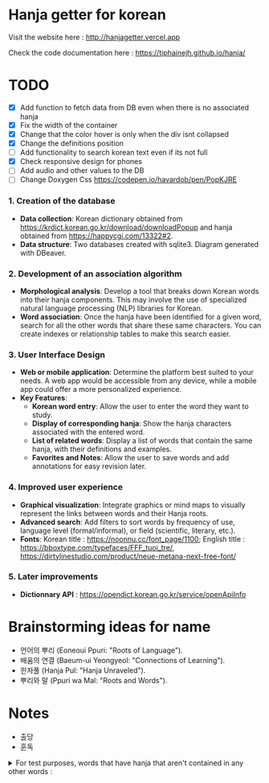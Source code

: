 # Hanja getter for korean
Visit the website here : http://hanjagetter.vercel.app

Check the code documentation here : https://tiphainejh.github.io/hanja/

# TODO
- [x] Add function to fetch data from DB even when there is no associated hanja
- [x] Fix the width of the container
- [x] Change that the color hover is only when the div isnt collapsed
- [x] Change the definitions position
- [ ] Add functionality to search korean text even if its not full
- [x] Check responsive design for phones 
- [ ] Add audio and other values to the DB
- [ ] Change Doxygen Css https://codepen.io/havardob/pen/PopKJRE 

### 1. **Creation of the database**

- **Data collection**: Korean dictionary obtained from https://krdict.korean.go.kr/download/downloadPopup and hanja obtained from https://happycgi.com/13322#2.
- **Data structure**: Two databases created with sqlite3. Diagram generated with DBeaver.

### 2. **Development of an association algorithm**

- **Morphological analysis**: Develop a tool that breaks down Korean words into their hanja components. This may involve the use of specialized natural language processing (NLP) libraries for Korean.
- **Word association**: Once the hanja have been identified for a given word, search for all the other words that share these same characters. You can create indexes or relationship tables to make this search easier.

### 3. **User Interface Design**

- **Web or mobile application**: Determine the platform best suited to your needs. A web app would be accessible from any device, while a mobile app could offer a more personalized experience.
- **Key Features**:
  - **Korean word entry**: Allow the user to enter the word they want to study.
  - **Display of corresponding hanja**: Show the hanja characters associated with the entered word.
  - **List of related words**: Display a list of words that contain the same hanja, with their definitions and examples.
  - **Favorites and Notes**: Allow the user to save words and add annotations for easy revision later.

### 4. **Improved user experience**

- **Graphical visualization**: Integrate graphics or mind maps to visually represent the links between words and their Hanja roots.
- **Advanced search**: Add filters to sort words by frequency of use, language level (formal/informal), or field (scientific, literary, etc.).
- **Fonts**: Korean title : https://noonnu.cc/font_page/1100; English title : https://bboxtype.com/typefaces/FFF_tuoi_tre/, https://dirtylinestudio.com/product/neue-metana-next-free-font/

### 5. **Later improvements**

- **Dictionnary API** : https://opendict.korean.go.kr/service/openApiInfo 

# Brainstorming ideas for name

- 언어의 뿌리 (Eoneoui Ppuri: "Roots of Language").
- 배움의 연결 (Baeum-ui Yeongyeol: "Connections of Learning").
- 한자풀 (Hanja Pul: "Hanja Unraveled").
- 뿌리와 말 (Ppuri wa Mal: "Roots and Words"). 
 
# Notes

- 출당
- 훈독

<details>
  <summary>For test purposes, words that have hanja that aren't contained in any other words :
  </summary>
Word: 쾌재, Hanja: 哉    
Word: 쾌청하다, Hanja: 晴
Word: 타액, Hanja: 唾    
Word: 탈구, Hanja: 臼    
Word: 태권도, Hanja: 跆  
Word: 태풍, Hanja: 颱    
Word: 토사곽란, Hanja: 癨
Word: 토사구팽, Hanja: 兔
Word: 파초, Hanja: 芭
Word: 파초, Hanja: 蕉
Word: 파충류, Hanja: 爬
Word: 판공비, Hanja: 辦
Word: 판막, Hanja: 瓣
Word: 패물, Hanja: 佩
Word: 편린, Hanja: 鱗
Word: 폄하하다, Hanja: 貶
Word: 폐백, Hanja: 帛
Word: 폐하, Hanja: 陛
Word: 폐허, Hanja: 墟
Word: 포로, Hanja: 虜
Word: 표범, Hanja: 豹
Word: 표주박, Hanja: 瓢
Word: 풍미하다, Hanja: 靡
Word: 피폭, Hanja: 曝
Word: 필, Hanja: 疋
Word: 필경, Hanja: 竟
Word: 하수구, Hanja: 溝
Word: 하자, Hanja: 瑕
Word: 하자, Hanja: 疵
Word: 학질, Hanja: 瘧
Word: 한라산, Hanja: 拏
Word: 함정, Hanja: 穽
Word: 함정, Hanja: 檻
Word: 항간, Hanja: 巷
Word: 항문, Hanja: 肛
Word: 해당화, Hanja: 棠
Word: 해태, Hanja: 獬
Word: 해태, Hanja: 豸
Word: 현란하다, Hanja: 絢
Word: 혈혈단신, Hanja: 孑
Word: 혜성, Hanja: 彗
Word: 호구, Hanja: 餬
Word: 호반, Hanja: 畔
Word: 호호백발, Hanja: 皜
Word: 혼쭐, Hanja: 쭐
Word: 홈통, Hanja: 홈
Word: 홍어, Hanja: 䱋
Word: 홍채, Hanja: 虹
Word: 홍합, Hanja: 蛤
Word: 화강암, Hanja: 崗
Word: 화기애애하다, Hanja: 靄
Word: 화류계, Hanja: 柳
Word: 화훼, Hanja: 卉
Word: 환관, Hanja: 宦
Word: 황달, Hanja: 疸
Word: 황당무계하다, Hanja: 稽
Word: 황무지, Hanja: 蕪
Word: 회충, Hanja: 蛔
Word: 회화, Hanja: 繪
Word: 횡격막, Hanja: 膈
Word: 효시, Hanja: 嚆
Word: 효시, Hanja: 矢
Word: 후각, Hanja: 嗅
Word: 후사, Hanja: 嗣
Word: 흉금, Hanja: 襟
Word: 희열, Hanja: 悅
Word: 희한하다, Hanja: 罕
Word: 희화적, Hanja: 戱
Word: 가부좌, Hanja: 跏
Word: 가부좌, Hanja: 趺
Word: 가상하다, Hanja: 嘉
Word: 간극, Hanja: 隙
Word: 간석지, Hanja: 潟
Word: 간신히, Hanja: 艱
Word: 감질나다, Hanja: 疳
Word: 갑각류, Hanja: 殼
Word: 갑갑증, Hanja: 갑
Word: 갑론을박, Hanja: 乙
Word: 갑주, Hanja: 胄
Word: 강경하다, Hanja: 勁
Word: 강보, Hanja: 襁
Word: 강시, Hanja: 僵
Word: 강시, Hanja: 殭
Word: 강태공, Hanja: 姜
Word: 개전, Hanja: 悛
Word: 거절당하다, Hanja: 絶
Word: 거치, Hanja: 据
Word: 건곤, Hanja: 坤
Word: 견갑골, Hanja: 胛
Word: 견사, Hanja: 繭
Word: 견훤, Hanja: 甄
Word: 견훤, Hanja: 萱
Word: 겸연스레, Hanja: 歉
Word: 경기도, Hanja: 畿
Word: 경륜, Hanja: 綸
Word: 경운기, Hanja: 耘
Word: 경위, Hanja: 涇
Word: 경위, Hanja: 渭
Word: 경추, Hanja: 頸
Word: 경치다, Hanja: 黥
Word: 경혈, Hanja: 穴
Word: 경희궁, Hanja: 熙
Word: 계제, Hanja: 梯
Word: 고량주, Hanja: 粱
Word: 고봉, Hanja: 捧
Word: 고혹적, Hanja: 蠱
Word: 고환, Hanja: 睾
Word: 골격, Hanja: 骼
Word: 공복, Hanja: 僕
Word: 공비, Hanja: 匪
Word: 곶, Hanja: 串
Word: 관아, Hanja: 衙
Word: 광야, Hanja: 曠
Word: 괴뢰군, Hanja: 傀
Word: 괴뢰군, Hanja: 儡
Word: 굉음, Hanja: 轟
Word: 교량, Hanja: 梁
Word: 교목, Hanja: 喬
Word: 교편, Hanja: 鞭
Word: 구가하다, Hanja: 謳
Word: 구강, Hanja: 腔
Word: 구기자, Hanja: 枸
Word: 구미호, Hanja: 狐
Word: 구절판, Hanja: 坂
Word: 구제역, Hanja: 蹄
Word: 군색하다, Hanja: 窘
Word: 궤변, Hanja: 詭
Word: 규수, Hanja: 閨
Word: 규장각, Hanja: 奎
Word: 근저, Hanja: 柢
Word: 금고형, Hanja: 錮
Word: 금괴, Hanja: 塊
Word: 금수, Hanja: 禽
Word: 급거, Hanja: 遽
Word: 급기야, Hanja: 也
Word: 긍휼, Hanja: 恤
Word: 기구하다, Hanja: 崎
Word: 기구하다, Hanja: 嶇
Word: 기근, Hanja: 饉
Word: 기라성, Hanja: 綺
Word: 기량, Hanja: 倆
Word: 기량, Hanja: 伎
Word: 기린, Hanja: 麒
Word: 기린, Hanja: 麟
Word: 기치, Hanja: 幟
Word: 나무아미타불, Hanja: 陀
Word: 나약하다, Hanja: 愞
Word: 나전 칠기, Hanja: 鈿
Word: 나졸, Hanja: 邏
Word: 낙동강, Hanja: 洛
Word: 낙타, Hanja: 駱
Word: 낙타, Hanja: 駞
Word: 난간, Hanja: 杆
Word: 난삽하다, Hanja: 澁
Word: 낭자, Hanja: 娘
Word: 노, Hanja: 櫓
Word: 노비, Hanja: 婢
Word: 노회하다, Hanja: 獪
Word: 녹록하다, Hanja: 碌
Word: 녹용, Hanja: 茸
Word: 농아, Hanja: 聾
Word: 늠름하다, Hanja: 凜
Word: 능가하다, Hanja: 駕
Word: 능선, Hanja: 稜
Word: 다마네기, Hanja: 葱
Word: 담, Hanja: 痰
Word: 담장, Hanja: 牆
Word: 대구, Hanja: 邱
Word: 대금, Hanja: 笒
Word: 대종교, Hanja: 倧
Word: 대지, Hanja: 垈
Word: 대퇴부, Hanja: 腿
Word: 대화재, Hanja:
Word: 도서, Hanja: 嶼
Word: 도정하다, Hanja: 搗
Word: 도포, Hanja: 袍
Word: 돈가스, Hanja: 豚
Word: 동백, Hanja: 栢
Word: 동서, Hanja: 壻
Word: 동체, Hanja: 胴
Word: 동통, Hanja: 疼
Word: 두견새, Hanja: 鵑
Word: 둔부, Hanja: 臀
Word: 리, Hanja: 釐
Word: 리, Hanja: 厘
Word: 마, Hanja: 碼
Word: 마구간, Hanja: 廏
Word: 마마, Hanja: 媽
Word: 망종, Hanja: 芒
Word: 매연, Hanja: 煤
Word: 면, Hanja: 麪
Word: 명석하다, Hanja: 晳
Word: 명징하다, Hanja: 澄
Word: 모과, Hanja: 瓜
Word: 목도하다, Hanja: 睹
Word: 목탁, Hanja: 鐸
Word: 몽롱하다, Hanja: 朦
Word: 몽롱하다, Hanja: 朧
Word: 무도회, Hanja: 蹈
Word: 무희, Hanja: 姬
Word: 문지방, Hanja: 枋
Word: 물론, Hanja: 勿
Word: 미륵, Hanja: 勒
Word: 미제, Hanja: 謎
Word: 밀랍, Hanja: 蠟
Word: 반석, Hanja: 磐
Word: 반창고, Hanja: 絆
Word: 발인, Hanja: 靷
Word: 발해, Hanja: 渤
Word: 방광, Hanja: 膀
Word: 방광, Hanja: 胱
Word: 방대하다, Hanja: 厖
Word: 방대하다, Hanja: 尨
Word: 방불하다, Hanja: 彿
Word: 방불하다, Hanja: 髣
Word: 방불하다, Hanja: 髴
Word: 방패, Hanja: 旁
Word: 백로, Hanja: 鷺
Word: 백태, Hanja: 苔
Word: 번째, Hanja: 째
Word: 범주, Hanja: 疇
Word: 벽두, Hanja: 劈
Word: 변발, Hanja: 辮
Word: 별안간, Hanja: 瞥
Word: 별주부전, Hanja: 鼈
Word: 병풍, Hanja: 屛
Word: 보모, Hanja: 姆
Word: 보살, Hanja: 菩
Word: 보살, Hanja: 薩
Word: 보우하다, Hanja: 佑
Word: 복채, Hanja: 卜
Word: 볼연지, Hanja: 臙
Word: 부마, Hanja: 駙
Word: 부산, Hanja: 釜
Word: 부평초, Hanja: 萍
Word: 북망산, Hanja: 邙
Word: 분위기, Hanja: 雰
Word: 비단, Hanja: 緋
Word: 비등하다, Hanja: 沸
Word: 비밀번호, Hanja: 秘
Word: 비위, Hanja: 脾
Word: 비파, Hanja: 琵
Word: 비파, Hanja: 琶
Word: 빈사, Hanja: 瀕
Word: 빈소, Hanja: 殯
Word: 빈축, Hanja: 嚬
Word: 빈축, Hanja: 蹙
Word: 빈축, Hanja: 顰
Word: 사당, Hanja: 祠
Word: 사소하다, Hanja: 些
Word: 사이비, Hanja: 而
Word: 사지, Hanja: 肢
Word: 사직, Hanja: 稷
Word: 삼고초려, Hanja: 廬
Word: 삼파전, Hanja: 巴
Word: 삽시간, Hanja: 霎
Word: 상서롭다, Hanja: 瑞
Word: 생질, Hanja: 甥
Word: 서광, Hanja: 曙
Word: 서설, Hanja: 絮
Word: 서한, Hanja: 翰
Word: 석가모니, Hanja: 尼
Word: 선박, Hanja: 舶
Word: 선비, Hanja: 妣
Word: 선영, Hanja: 塋
Word: 설탕, Hanja: 屑
Word: 섬광, Hanja: 閃
Word: 섬진강, Hanja: 蟾
Word: 성황당, Hanja: 隍
Word: 소풍, Hanja: 逍
Word: 소화전, Hanja: 栓
Word: 송골매, Hanja: 鶻
Word: 송연하다, Hanja: 竦
Word: 송편, Hanja: 편
Word: 수달, Hanja: 㺚
Word: 수전증, Hanja: 顫
Word: 수척하다, Hanja: 瘦
Word: 수포, Hanja: 疱
Word: 수효, Hanja: 爻
Word: 숙맥, Hanja: 菽
Word: 숙원, Hanja: 夙
Word: 순, Hanja: 笋
Word: 순록, Hanja: 馴
Word: 순박하다, Hanja: 淳
Word: 슬하, Hanja: 膝
Word: 시추, Hanja: 錐
Word: 식이 요법, Hanja: 餌
Word: 식혜, Hanja: 醯
Word: 신기루, Hanja: 蜃
Word: 신병, Hanja: 柄
Word: 신음, Hanja: 呻
Word: 싫증, Hanja: 싫
Word: 십계명, Hanja: 誡
Word: 십시일반, Hanja: 匙
Word: 싸전, Hanja: 廛
Word: 아령, Hanja: 鈴
Word: 아쟁, Hanja: 箏
Word: 아킬레스건, Hanja: 腱
Word: 아편, Hanja: 鴉
Word: 아홉수, Hanja: 홉
Word: 악어, Hanja: 鰐
Word: 안장, Hanja: 鞍
Word: -암, Hanja: 菴
Word: 압록강, Hanja: 鴨
Word: 압정, Hanja: 釘
Word: 애로, Hanja: 隘
Word: 액취증, Hanja: 腋
Word: 앵무새, Hanja: 鵡
Word: 양말, Hanja: 襪
Word: 양말, Hanja: 韈
Word: 양송이, Hanja: 栮
Word: 양악, Hanja: 顎
Word: 양조, Hanja: 釀
Word: 어패류, Hanja: 貝
Word: 억측, Hanja: 臆
Word: 엔, Hanja: 円
Word: 여명, Hanja: 黎
Word: 역시, Hanja: 亦
Word: 연미복, Hanja: 燕
Word: 연민, Hanja: 愍
Word: 연어, Hanja: 鰱
Word: 연필심, Hanja: 芯
Word: 영리하다, Hanja: 怜
Word: 영리하다, Hanja: 悧
Word: 영리하다, Hanja: 伶
Word: 영리하다, Hanja: 俐
Word: 영아, Hanja: 嬰
Word: 영지, Hanja: 芝
Word: 오류, Hanja: 謬
Word: 옥새, Hanja: 璽
Word: 온돌, Hanja: 堗
Word: 와사비, Hanja: 葵
Word: 와신상담, Hanja: 薪
Word: 와신상담, Hanja: 嘗
Word: 와중, Hanja: 渦
Word: 완두콩, Hanja: 豌
Word: 왕림하다, Hanja: 枉
Word: 요람, Hanja: 籃
Word: 요원하다, Hanja: 遙
Word: 요원하다, Hanja: 遼
Word: 요조숙녀, Hanja: 窈
Word: 요조숙녀, Hanja: 窕
Word: 요지경, Hanja: 瑤
Word: 요철, Hanja: 凹
Word: 요철, Hanja: 凸
Word: 요통, Hanja: 腰
Word: 욕창, Hanja: 褥
Word: 우동, Hanja: 饂
Word: 우동, Hanja: 飩
Word: 우화, Hanja: 寓
Word: 운석, Hanja: 隕
Word: 울산, Hanja: 蔚
Word: 웅담, Hanja: 熊
Word: 원둘레, Hanja: 둘
Word: 원삼, Hanja: 衫
Word: 원앙금침, Hanja: 衾
Word: 유언비어, Hanja: 蜚
Word: 유화, Hanja: 宥
Word: 윤락, Hanja: 淪
Word: 융단, Hanja: 絨
Word: 의장대, Hanja: 仗
Word: 이, Hanja: 貳
Word: 이앙기, Hanja: 秧
Word: 이율곡, Hanja: 栗
Word: 이이, Hanja: 珥
Word: 이재민, Hanja: 罹
Word: 이질, Hanja: 痢
Word: 이황, Hanja: 滉
Word: 익일, Hanja: 翌
Word: 일, Hanja: 壹
Word: 일엽편주, Hanja: 舟
Word: 일확천금, Hanja: 攫
Word: 자양분, Hanja: 滋
Word: 잔재, Hanja: 滓
Word: 잠언, Hanja: 箴
Word: 재앙, Hanja: 殃
Word: 재원, Hanja: 媛
Word: 재취, Hanja: 娶
Word: 저돌적, Hanja: 豬
Word: 전갈, Hanja: 蠍
Word: 전당포, Hanja: 舖
Word: 전대, Hanja: 纏
Word: 전몰, Hanja: 歿
Word: 전복, Hanja: 鰒
Word: 전철, Hanja: 轍
Word: 전형, Hanja: 銓
Word: 접영, Hanja: 蝶
Word: 정곡, Hanja: 鵠
Word: 정녕, Hanja: 叮
Word: 정문, Hanja: 旌
Word: 정승, Hanja: 丞
Word: 정신대, Hanja: 挺
Word: 정화, Hanja: 菁
Word: 젖병, Hanja: 젖
Word: 제후, Hanja: 侯
Word: 젬병, Hanja: 젬
Word: 조강지처, Hanja: 糟
Word: 조강지처, Hanja: 糠
Word: 조세, Hanja: 租
Word: 조예, Hanja: 詣
Word: 조짐, Hanja: 朕
Word: 조타실, Hanja: 舵
Word: 족자, Hanja: 簇
Word: 종로, Hanja: 鍾
Word: 종적, Hanja: 蹤
Word: 준마, Hanja: 駿
Word: 준수하다, Hanja: 俊
Word: 중늙은이, Hanja: 늙
Word: 즐비하다, Hanja: 櫛
Word: 지신밟기, Hanja: 밟
Word: 지척, Hanja: 咫
Word: 진즉, Hanja: 趁
Word: 진지하다, Hanja: 摯
Word: 질, Hanja: 膣
Word: 질곡, Hanja: 桎
Word: 질곡, Hanja: 梏
Word: 집요하다, Hanja: 拗
Word: 쫄면, Hanja: 쫄
Word: 차도, Hanja: 瘥
Word: 차질, Hanja: 蹉
Word: 차질, Hanja: 跌
Word: 참담하다, Hanja: 憺
Word: 참신하다, Hanja: 嶄
Word: 참호, Hanja: 塹
Word: -창, Hanja: 廠
Word: 창포, Hanja: 菖
Word: 창포, Hanja: 蒲
Word: 창해, Hanja: 滄
Word: 처량하다, Hanja: 凄
Word: 처방전, Hanja: 箋
Word: 척, Hanja: 隻
Word: 천식, Hanja: 喘
Word: 철책, Hanja: 柵
Word: 철퇴, Hanja: 槌
Word: 첩, Hanja: 貼
Word: 청국장, Hanja: 麴
Word: 청량하다, Hanja: 亮
Word: 청천벽력, Hanja: 霹
Word: 청천벽력, Hanja: 靂
Word: 초췌하다, Hanja: 憔
Word: 초췌하다, Hanja: 悴
Word: 초췌하다, Hanja: 顦
Word: 초췌하다, Hanja: 顇
Word: 최루탄, Hanja: 淚
Word: 추어탕, Hanja: 鰍
Word: 추장, Hanja: 酋
Word: 추호, Hanja: 毫
Word: 춘부장, Hanja: 椿
Word: 출당, Hanja: 黜
Word: 측간, Hanja: 廁
Word: 치루, Hanja: 瘻
Word: 치열하다, Hanja: 熾
</details>